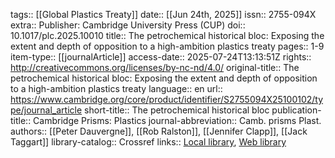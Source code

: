 tags:: [[Global Plastics Treaty]]
date:: [[Jun 24th, 2025]]
issn:: 2755-094X
extra:: Publisher: Cambridge University Press (CUP)
doi:: 10.1017/plc.2025.10010
title:: The petrochemical historical bloc: Exposing the extent and depth of opposition to a high-ambition plastics treaty
pages:: 1-9
item-type:: [[journalArticle]]
access-date:: 2025-07-24T13:13:51Z
rights:: http://creativecommons.org/licenses/by-nc-nd/4.0/
original-title:: The petrochemical historical bloc: Exposing the extent and depth of opposition to a high-ambition plastics treaty
language:: en
url:: https://www.cambridge.org/core/product/identifier/S2755094X25100102/type/journal_article
short-title:: The petrochemical historical bloc
publication-title:: Cambridge Prisms: Plastics
journal-abbreviation:: Camb. prisms Plast.
authors:: [[Peter Dauvergne]], [[Rob Ralston]], [[Jennifer Clapp]], [[Jack Taggart]]
library-catalog:: Crossref
links:: [Local library](zotero://select/library/items/ZRNHWMYS), [Web library](https://www.zotero.org/users/46463/items/ZRNHWMYS)
